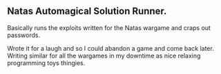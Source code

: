 ## Natas Automagical Solution Runner.
Basically runs the exploits written for the Natas wargame and craps out passwords.

Wrote it for a laugh and so I could abandon a game and come back later. Writing similar for all the wargames in my downtime as nice relaxing programming toys thingies.
